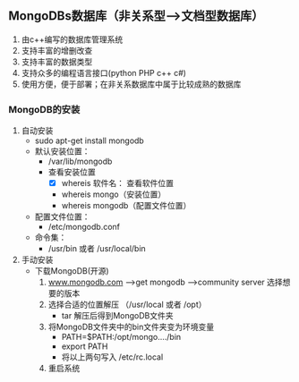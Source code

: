 ## MongoDBs数据库（非关系型-->文档型数据库）
1. 由c++编写的数据库管理系统
2. 支持丰富的增删改查
3. 支持丰富的数据类型
4. 支持众多的编程语言接口(python PHP c++ c#)
5. 使用方便，便于部署；在非关系数据库中属于比较成熟的数据库

### MongoDB的安装
1. 自动安装
    - sudo apt-get install mongodb
    - 默认安装位置：
        - /var/lib/mongodb
        - 查看安装位置
            - [x] whereis 软件名： 查看软件位置 
            - whereis mongo（安装位置）
            - whereis mongodb（配置文件位置）
    - 配置文件位置：
        - /etc/mongodb.conf 
    - 命令集：
        - /usr/bin   或者  /usr/local/bin
2. 手动安装
    - 下载MongoDB(开源)
        1. www.mongodb.com -->get mongodb -->community server 选择想要的版本
        2. 选择合适的位置解压 （/usr/local   或者 /opt）
            - tar 解压后得到MongoDB文件夹
        3. 将MongoDB文件夹中的bin文件夹变为环境变量
            - PATH=$PATH:/opt/mongo..../bin
            - export PATH
            - 将以上两句写入  /etc/rc.local
        4. 重启系统










